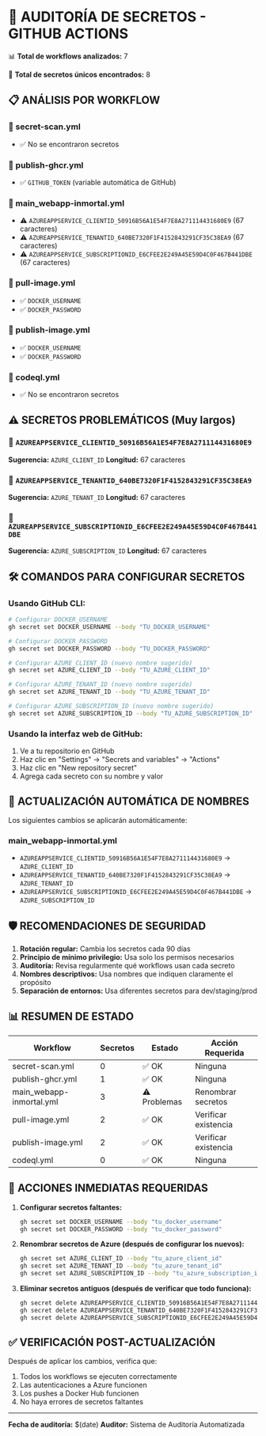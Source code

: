 # 🔐 AUDITORÍA DE SECRETOS - GITHUB ACTIONS

📊 **Total de workflows analizados:** 7

🔑 **Total de secretos únicos encontrados:** 8

## 📋 ANÁLISIS POR WORKFLOW

### 🔧 secret-scan.yml
- ✅ No se encontraron secretos

### 🔧 publish-ghcr.yml
- ✅ `GITHUB_TOKEN` (variable automática de GitHub)

### 🔧 main_webapp-inmortal.yml
- ⚠️ `AZUREAPPSERVICE_CLIENTID_50916B56A1E54F7E8A271114431680E9` (67 caracteres)
- ⚠️ `AZUREAPPSERVICE_TENANTID_640BE7320F1F4152843291CF35C38EA9` (67 caracteres)
- ⚠️ `AZUREAPPSERVICE_SUBSCRIPTIONID_E6CFEE2E249A45E59D4C0F467B441DBE` (67 caracteres)

### 🔧 pull-image.yml
- ✅ `DOCKER_USERNAME`
- ✅ `DOCKER_PASSWORD`

### 🔧 publish-image.yml
- ✅ `DOCKER_USERNAME`
- ✅ `DOCKER_PASSWORD`

### 🔧 codeql.yml
- ✅ No se encontraron secretos

## ⚠️ SECRETOS PROBLEMÁTICOS (Muy largos)

### 🔄 `AZUREAPPSERVICE_CLIENTID_50916B56A1E54F7E8A271114431680E9`
**Sugerencia:** `AZURE_CLIENT_ID`
**Longitud:** 67 caracteres

### 🔄 `AZUREAPPSERVICE_TENANTID_640BE7320F1F4152843291CF35C38EA9`
**Sugerencia:** `AZURE_TENANT_ID`
**Longitud:** 67 caracteres

### 🔄 `AZUREAPPSERVICE_SUBSCRIPTIONID_E6CFEE2E249A45E59D4C0F467B441DBE`
**Sugerencia:** `AZURE_SUBSCRIPTION_ID`
**Longitud:** 67 caracteres

## 🛠️ COMANDOS PARA CONFIGURAR SECRETOS

### Usando GitHub CLI:
```bash
# Configurar DOCKER_USERNAME
gh secret set DOCKER_USERNAME --body "TU_DOCKER_USERNAME"

# Configurar DOCKER_PASSWORD
gh secret set DOCKER_PASSWORD --body "TU_DOCKER_PASSWORD"

# Configurar AZURE_CLIENT_ID (nuevo nombre sugerido)
gh secret set AZURE_CLIENT_ID --body "TU_AZURE_CLIENT_ID"

# Configurar AZURE_TENANT_ID (nuevo nombre sugerido)
gh secret set AZURE_TENANT_ID --body "TU_AZURE_TENANT_ID"

# Configurar AZURE_SUBSCRIPTION_ID (nuevo nombre sugerido)
gh secret set AZURE_SUBSCRIPTION_ID --body "TU_AZURE_SUBSCRIPTION_ID"
```

### Usando la interfaz web de GitHub:
1. Ve a tu repositorio en GitHub
2. Haz clic en "Settings" → "Secrets and variables" → "Actions"
3. Haz clic en "New repository secret"
4. Agrega cada secreto con su nombre y valor

## 🔄 ACTUALIZACIÓN AUTOMÁTICA DE NOMBRES

Los siguientes cambios se aplicarán automáticamente:

### main_webapp-inmortal.yml
- `AZUREAPPSERVICE_CLIENTID_50916B56A1E54F7E8A271114431680E9` → `AZURE_CLIENT_ID`
- `AZUREAPPSERVICE_TENANTID_640BE7320F1F4152843291CF35C38EA9` → `AZURE_TENANT_ID`
- `AZUREAPPSERVICE_SUBSCRIPTIONID_E6CFEE2E249A45E59D4C0F467B441DBE` → `AZURE_SUBSCRIPTION_ID`

## 🛡️ RECOMENDACIONES DE SEGURIDAD

1. **Rotación regular:** Cambia los secretos cada 90 días
2. **Principio de mínimo privilegio:** Usa solo los permisos necesarios
3. **Auditoría:** Revisa regularmente qué workflows usan cada secreto
4. **Nombres descriptivos:** Usa nombres que indiquen claramente el propósito
5. **Separación de entornos:** Usa diferentes secretos para dev/staging/prod

## 📊 RESUMEN DE ESTADO

| Workflow | Secretos | Estado | Acción Requerida |
|----------|----------|--------|------------------|
| secret-scan.yml | 0 | ✅ OK | Ninguna |
| publish-ghcr.yml | 1 | ✅ OK | Ninguna |
| main_webapp-inmortal.yml | 3 | ⚠️ Problemas | Renombrar secretos |
| pull-image.yml | 2 | ✅ OK | Verificar existencia |
| publish-image.yml | 2 | ✅ OK | Verificar existencia |
| codeql.yml | 0 | ✅ OK | Ninguna |

## 🚨 ACCIONES INMEDIATAS REQUERIDAS

1. **Configurar secretos faltantes:**
   ```bash
   gh secret set DOCKER_USERNAME --body "tu_docker_username"
   gh secret set DOCKER_PASSWORD --body "tu_docker_password"
   ```

2. **Renombrar secretos de Azure (después de configurar los nuevos):**
   ```bash
   gh secret set AZURE_CLIENT_ID --body "tu_azure_client_id"
   gh secret set AZURE_TENANT_ID --body "tu_azure_tenant_id"
   gh secret set AZURE_SUBSCRIPTION_ID --body "tu_azure_subscription_id"
   ```

3. **Eliminar secretos antiguos (después de verificar que todo funciona):**
   ```bash
   gh secret delete AZUREAPPSERVICE_CLIENTID_50916B56A1E54F7E8A271114431680E9
   gh secret delete AZUREAPPSERVICE_TENANTID_640BE7320F1F4152843291CF35C38EA9
   gh secret delete AZUREAPPSERVICE_SUBSCRIPTIONID_E6CFEE2E249A45E59D4C0F467B441DBE
   ```

## ✅ VERIFICACIÓN POST-ACTUALIZACIÓN

Después de aplicar los cambios, verifica que:

1. Todos los workflows se ejecuten correctamente
2. Las autenticaciones a Azure funcionen
3. Los pushes a Docker Hub funcionen
4. No haya errores de secretos faltantes

---

**Fecha de auditoría:** $(date)
**Auditor:** Sistema de Auditoría Automatizada 